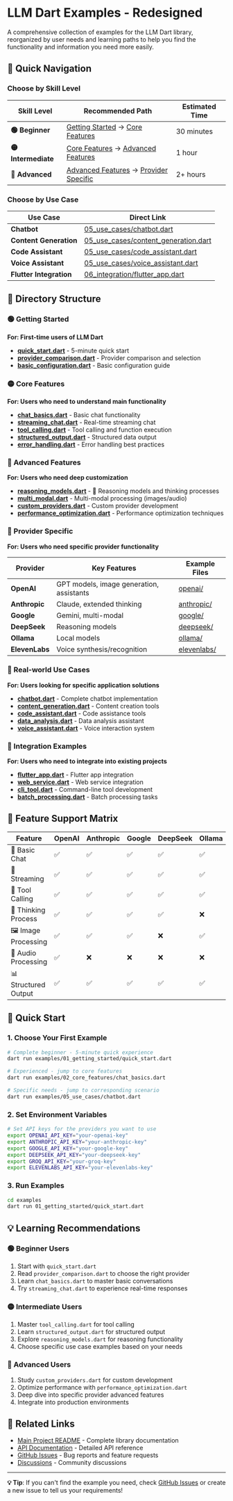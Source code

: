# LLM Dart Examples - Redesigned

A comprehensive collection of examples for the LLM Dart library, reorganized by user needs and learning paths to help you find the functionality and information you need more easily.

## 🚀 Quick Navigation

### Choose by Skill Level

| Skill Level | Recommended Path | Estimated Time |
|-------------|------------------|----------------|
| **🟢 Beginner** | [Getting Started](#-getting-started) → [Core Features](#-core-features) | 30 minutes |
| **🟡 Intermediate** | [Core Features](#-core-features) → [Advanced Features](#-advanced-features) | 1 hour |
| **🔴 Advanced** | [Advanced Features](#-advanced-features) → [Provider Specific](#-provider-specific) | 2+ hours |

### Choose by Use Case

| Use Case | Direct Link |
|----------|-------------|
| **Chatbot** | [05_use_cases/chatbot.dart](05_use_cases/chatbot.dart) |
| **Content Generation** | [05_use_cases/content_generation.dart](05_use_cases/content_generation.dart) |
| **Code Assistant** | [05_use_cases/code_assistant.dart](05_use_cases/code_assistant.dart) |
| **Voice Assistant** | [05_use_cases/voice_assistant.dart](05_use_cases/voice_assistant.dart) |
| **Flutter Integration** | [06_integration/flutter_app.dart](06_integration/flutter_app.dart) |

## 📁 Directory Structure

### 🟢 Getting Started
**For: First-time users of LLM Dart**

- **[quick_start.dart](01_getting_started/quick_start.dart)** - 5-minute quick start
- **[provider_comparison.dart](01_getting_started/provider_comparison.dart)** - Provider comparison and selection
- **[basic_configuration.dart](01_getting_started/basic_configuration.dart)** - Basic configuration guide

### 🟡 Core Features
**For: Users who need to understand main functionality**

- **[chat_basics.dart](02_core_features/chat_basics.dart)** - Basic chat functionality
- **[streaming_chat.dart](02_core_features/streaming_chat.dart)** - Real-time streaming chat
- **[tool_calling.dart](02_core_features/tool_calling.dart)** - Tool calling and function execution
- **[structured_output.dart](02_core_features/structured_output.dart)** - Structured data output
- **[error_handling.dart](02_core_features/error_handling.dart)** - Error handling best practices

### 🔴 Advanced Features
**For: Users who need deep customization**

- **[reasoning_models.dart](03_advanced_features/reasoning_models.dart)** - 🧠 Reasoning models and thinking processes
- **[multi_modal.dart](03_advanced_features/multi_modal.dart)** - Multi-modal processing (images/audio)
- **[custom_providers.dart](03_advanced_features/custom_providers.dart)** - Custom provider development
- **[performance_optimization.dart](03_advanced_features/performance_optimization.dart)** - Performance optimization techniques

### 🎯 Provider Specific
**For: Users who need specific provider functionality**

| Provider | Key Features | Example Files |
|----------|--------------|---------------|
| **OpenAI** | GPT models, image generation, assistants | [openai/](04_providers/openai/) |
| **Anthropic** | Claude, extended thinking | [anthropic/](04_providers/anthropic/) |
| **Google** | Gemini, multi-modal | [google/](04_providers/google/) |
| **DeepSeek** | Reasoning models | [deepseek/](04_providers/deepseek/) |
| **Ollama** | Local models | [ollama/](04_providers/ollama/) |
| **ElevenLabs** | Voice synthesis/recognition | [elevenlabs/](04_providers/elevenlabs/) |

### 🎪 Real-world Use Cases
**For: Users looking for specific application solutions**

- **[chatbot.dart](05_use_cases/chatbot.dart)** - Complete chatbot implementation
- **[content_generation.dart](05_use_cases/content_generation.dart)** - Content creation tools
- **[code_assistant.dart](05_use_cases/code_assistant.dart)** - Code assistance tools
- **[data_analysis.dart](05_use_cases/data_analysis.dart)** - Data analysis assistant
- **[voice_assistant.dart](05_use_cases/voice_assistant.dart)** - Voice interaction system

### 🔧 Integration Examples
**For: Users who need to integrate into existing projects**

- **[flutter_app.dart](06_integration/flutter_app.dart)** - Flutter app integration
- **[web_service.dart](06_integration/web_service.dart)** - Web service integration
- **[cli_tool.dart](06_integration/cli_tool.dart)** - Command-line tool development
- **[batch_processing.dart](06_integration/batch_processing.dart)** - Batch processing tasks

## 🎯 Feature Support Matrix

| Feature | OpenAI | Anthropic | Google | DeepSeek | Ollama | Groq | ElevenLabs |
|---------|--------|-----------|--------|----------|--------|------|------------|
| 💬 Basic Chat | ✅ | ✅ | ✅ | ✅ | ✅ | ✅ | ❌ |
| 🌊 Streaming | ✅ | ✅ | ✅ | ✅ | ✅ | ✅ | ❌ |
| 🔧 Tool Calling | ✅ | ✅ | ✅ | ✅ | ✅ | ✅ | ❌ |
| 🧠 Thinking Process | ✅ | ✅ | ✅ | ✅ | ❌ | ❌ | ❌ |
| 🖼️ Image Processing | ✅ | ✅ | ✅ | ❌ | ✅ | ❌ | ❌ |
| 🎵 Audio Processing | ✅ | ❌ | ❌ | ❌ | ❌ | ❌ | ✅ |
| 📊 Structured Output | ✅ | ✅ | ✅ | ✅ | ✅ | ✅ | ❌ |

## 🚀 Quick Start

### 1. Choose Your First Example

```bash
# Complete beginner - 5-minute quick experience
dart run examples/01_getting_started/quick_start.dart

# Experienced - jump to core features
dart run examples/02_core_features/chat_basics.dart

# Specific needs - jump to corresponding scenario
dart run examples/05_use_cases/chatbot.dart
```

### 2. Set Environment Variables

```bash
# Set API keys for the providers you want to use
export OPENAI_API_KEY="your-openai-key"
export ANTHROPIC_API_KEY="your-anthropic-key"
export GOOGLE_API_KEY="your-google-key"
export DEEPSEEK_API_KEY="your-deepseek-key"
export GROQ_API_KEY="your-groq-key"
export ELEVENLABS_API_KEY="your-elevenlabs-key"
```

### 3. Run Examples

```bash
cd examples
dart run 01_getting_started/quick_start.dart
```

## 💡 Learning Recommendations

### 🟢 Beginner Users
1. Start with `quick_start.dart`
2. Read `provider_comparison.dart` to choose the right provider
3. Learn `chat_basics.dart` to master basic conversations
4. Try `streaming_chat.dart` to experience real-time responses

### 🟡 Intermediate Users
1. Master `tool_calling.dart` for tool calling
2. Learn `structured_output.dart` for structured output
3. Explore `reasoning_models.dart` for reasoning functionality
4. Choose specific use case examples based on your needs

### 🔴 Advanced Users
1. Study `custom_providers.dart` for custom development
2. Optimize performance with `performance_optimization.dart`
3. Deep dive into specific provider advanced features
4. Integrate into production environments

## 🔗 Related Links

- [Main Project README](../README.md) - Complete library documentation
- [API Documentation](https://pub.dev/documentation/llm_dart/) - Detailed API reference
- [GitHub Issues](https://github.com/your-repo/llm_dart/issues) - Bug reports and feature requests
- [Discussions](https://github.com/your-repo/llm_dart/discussions) - Community discussions

---

**💡 Tip**: If you can't find the example you need, check [GitHub Issues](https://github.com/your-repo/llm_dart/issues) or create a new issue to tell us your requirements!
